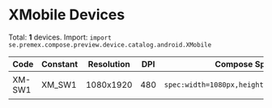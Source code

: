# XMobile Devices

Total: **1** devices. Import: `import se.premex.compose.preview.device.catalog.android.XMobile`

| Code | Constant | Resolution | DPI | Compose Spec | Preview Usage |
|------|----------|------------|-----|-------------|---------------|
| XM-SW1 | XM_SW1 | 1080x1920 | 480 | `spec:width=1080px,height=1920px,dpi=480` | `@Preview(device = XMobile.XM_SW1)` |

<!-- Generated automatically. Do not edit manually. -->
